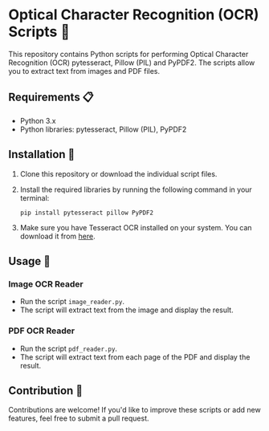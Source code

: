 # Optical Character Recognition (OCR) Scripts 🚀

This repository contains Python scripts for performing Optical Character Recognition (OCR) pytesseract, Pillow (PIL) and PyPDF2. The scripts allow you to extract text from images and PDF files.

## Requirements 📋

- Python 3.x
- Python libraries: pytesseract, Pillow (PIL), PyPDF2

## Installation 🔧

1. Clone this repository or download the individual script files.
2. Install the required libraries by running the following command in your terminal:

    ```
    pip install pytesseract pillow PyPDF2
    ```
3. Make sure you have Tesseract OCR installed on your system. You can download it from [here](https://github.com/tesseract-ocr/tesseract).

## Usage 📄

### Image OCR Reader
- Run the script `image_reader.py`.
- The script will extract text from the image and display the result.

### PDF OCR Reader
- Run the script `pdf_reader.py`.
- The script will extract text from each page of the PDF and display the result.

## Contribution 🎁

Contributions are welcome! If you'd like to improve these scripts or add new features, feel free to submit a pull request.
